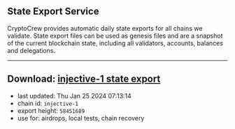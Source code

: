 ## State Export Service
CryptoCrew provides automatic daily state exports for all chains we validate. State export files can be used as genesis files and are a snapshot of the current blockchain state, including all validators, accounts, balances and delegations.

---
**Download: [injective-1 state export](https://dl.ccvalidators.com/SERVICE/injective/injective-1_export_58451689.json)**
---

- last updated: Thu Jan 25 2024 07:13:14
- chain id: `injective-1`
- export height: `58451689`
- use for: airdrops, local tests, chain recovery
